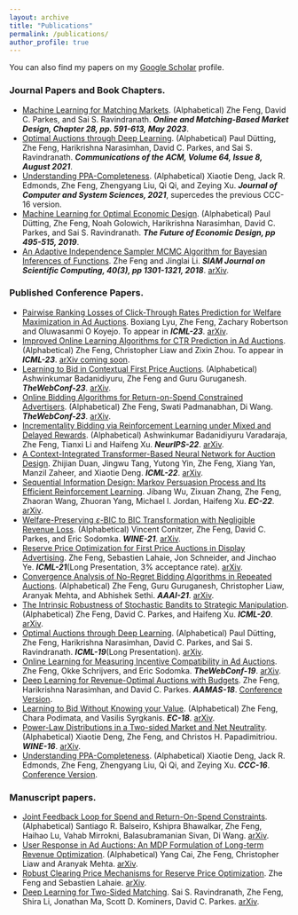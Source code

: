 ```yaml
---
layout: archive
title: "Publications"
permalink: /publications/
author_profile: true
---
```



You can also find my papers on my [Google Scholar](https://scholar.google.com/citations?user=17CrETAAAAAJ&hl=en) profile.

### Journal Papers and Book Chapters.

* [Machine Learning for Matching Markets](https://www.cambridge.org/core/books/abs/online-and-matchingbased-market-design/machine-learning-for-matching-markets/3765477B00949BCD497A97F2EBE934A9). (Alphabetical) Zhe Feng, David C. Parkes, and Sai S. Ravindranath. ***Online and Matching-Based Market Design, Chapter 28, pp. 591-613, May 2023***.
* [Optimal Auctions through Deep Learning](https://dl.acm.org/doi/10.1145/3470442). (Alphabetical) Paul Dütting, Zhe Feng, Harikrishna Narasimhan, David C. Parkes, and Sai S. Ravindranath. ***Communications of the ACM, Volume 64, Issue 8, August 2021***.
* [Understanding PPA-Completeness](https://www.sciencedirect.com/science/article/abs/pii/S0022000020300726). (Alphabetical) Xiaotie Deng, Jack R. Edmonds, Zhe Feng, Zhengyang Liu, Qi Qi, and Zeying Xu. ***Journal of Computer and System Sciences, 2021***, supercedes the previous CCC-16 version.
* [Machine Learning for Optimal Economic Design](https://link.springer.com/chapter/10.1007/978-3-030-18050-8_70). (Alphabetical) Paul Dütting, Zhe Feng, Noah Golowich, Harikrishna Narasimhan, David C. Parkes, and Sai S. Ravindranath. ***The Future of Economic Design, pp 495-515, 2019***.
* [An Adaptive Independence Sampler MCMC Algorithm for Bayesian Inferences of Functions](https://epubs.siam.org/doi/abs/10.1137/15M1021751?af=R&). Zhe Feng and Jinglai Li. ***SIAM Journal on Scientific Computing, 40(3), pp 1301-1321, 2018***. [arXiv](https://arxiv.org/pdf/1508.03283v2.pdf).

### Published Conference Papers.

* [Pairwise Ranking Losses of Click-Through Rates Prediction for Welfare Maximization in Ad Auctions](). Boxiang Lyu, Zhe Feng, Zachary Robertson and Oluwasanmi O Koyejo. To appear in ***ICML-23***. [arXiv](https://arxiv.org/pdf/2306.01799.pdf).
* [Improved Online Learning Algorithms for CTR Prediction in Ad Auctions](). (Alphabetical) Zhe Feng, Christopher Liaw and Zixin Zhou. To appear in ***ICML-23***. [arXiv coming soon]().
* [Learning to Bid in Contextual First Price Auctions](https://dl.acm.org/doi/abs/10.1145/3543507.3583427). (Alphabetical) Ashwinkumar Badanidiyuru, Zhe Feng and Guru Guruganesh. ***TheWebConf-23***. [arXiv](https://arxiv.org/pdf/2109.03173.pdf).
* [Online Bidding Algorithms for Return-on-Spend Constrained Advertisers](https://dl.acm.org/doi/abs/10.1145/3543507.3583491). (Alphabetical) Zhe Feng, Swati Padmanabhan, Di Wang. ***TheWebConf-23***. [arXiv](https://arxiv.org/pdf/2208.13713.pdf).
* [Incrementality Bidding via Reinforcement Learning under Mixed and Delayed Rewards](https://openreview.net/pdf?id=Haj8_Rwqq_H). (Alphabetical) Ashwinkumar Badanidiyuru Varadaraja, Zhe Feng, Tianxi Li and Haifeng Xu. ***NeurIPS-22***. [arXiv](https://arxiv.org/pdf/2206.01293.pdf).
* [A Context-Integrated Transformer-Based Neural Network for Auction Design](https://proceedings.mlr.press/v162/duan22a.html). Zhijian Duan, Jingwu Tang, Yutong Yin, Zhe Feng, Xiang Yan, Manzil Zaheer, and Xiaotie Deng. ***ICML-22***. [arXiv](https://arxiv.org/pdf/2201.12489.pdf).
* [Sequential Information Design: Markov Persuasion Process and Its Efficient Reinforcement Learning](https://dl.acm.org/doi/10.1145/3490486.3538313). Jibang Wu, Zixuan Zhang, Zhe Feng, Zhaoran Wang, Zhuoran Yang, Michael I. Jordan, Haifeng Xu. ***EC-22***. [arXiv](https://arxiv.org/pdf/2202.10678.pdf).
* [Welfare-Preserving $\varepsilon$-BIC to BIC Transformation with Negligible Revenue Loss](https://link.springer.com/chapter/10.1007/978-3-030-94676-0_5). (Alphabetical) Vincent Conitzer, Zhe Feng, David C. Parkes, and Eric Sodomka. ***WINE-21***. [arXiv](https://arxiv.org/pdf/2007.09579.pdf).
* [Reserve Price Optimization for First Price Auctions in Display Advertising](https://proceedings.mlr.press/v139/feng21b.html). Zhe Feng, Sebastien Lahaie, Jon Schneider, and Jinchao Ye. ***ICML-21***(Long Presentation, 3% acceptance rate). [arXiv](https://arxiv.org/pdf/2006.06519.pdf).
* [Convergence Analysis of No-Regret Bidding Algorithms in Repeated Auctions](https://ojs.aaai.org/index.php/AAAI/article/view/16680). (Alphabetical) Zhe Feng, Guru Guruganesh, Christopher Liaw, Aranyak Mehta, and Abhishek Sethi. ***AAAI-21***. [arXiv](https://arxiv.org/pdf/2009.06136.pdf). 
* [The Intrinsic Robustness of Stochastic Bandits to Strategic Manipulation](https://proceedings.mlr.press/v119/feng20c.html). (Alphabetical) Zhe Feng, David C. Parkes, and Haifeng Xu. ***ICML-20***. [arXiv](https://arxiv.org/pdf/1906.01528.pdf).
* [Optimal Auctions through Deep Learning](https://proceedings.mlr.press/v97/duetting19a.html). (Alphabetical) Paul Dütting, Zhe Feng, Harikrishna Narasimhan, David C. Parkes, and Sai S. Ravindranath. ***ICML-19***(Long Presentation). [arXiv](https://arxiv.org/pdf/1706.03459.pdf).
* [Online Learning for Measuring Incentive Compatibility in Ad Auctions](https://dl.acm.org/doi/10.1145/3308558.3313674). Zhe Feng, Okke Schrijvers, and Eric Sodomka. ***TheWebConf-19***. [arXiv](https://arxiv.org/pdf/1901.06808.pdf).
* [Deep Learning for Revenue-Optimal Auctions with Budgets](). Zhe Feng, Harikrishna Narasimhan, and David C. Parkes. ***AAMAS-18***. [Conference Version](https://ifaamas.org/Proceedings/aamas2018/pdfs/p354.pdf).
* [Learning to Bid Without Knowing your Value](https://dl.acm.org/doi/10.1145/3219166.3219208). (Alphabetical) Zhe Feng, Chara Podimata, and Vasilis Syrgkanis. ***EC-18***. [arXiv](https://arxiv.org/pdf/1711.01333.pdf).
* [Power-Law Distributions in a Two-sided Market and Net Neutrality](). (Alphabetical) Xiaotie Deng, Zhe Feng, and Christos H. Papadimitriou. ***WINE-16***. [arXiv](https://arxiv.org/pdf/1610.04809.pdf).
* [Understanding PPA-Completeness](https://www.sciencedirect.com/science/article/abs/pii/S0022000020300726). (Alphabetical) Xiaotie Deng, Jack R. Edmonds, Zhe Feng, Zhengyang Liu, Qi Qi, and Zeying Xu. ***CCC-16***. [Conference Version](https://drops.dagstuhl.de/opus/volltexte/2016/5831/pdf/10.pdf).

### Manuscript papers.

* [Joint Feedback Loop for Spend and Return-On-Spend Constraints](). (Alphabetical) Santiago R. Balseiro, Kshipra Bhawalkar, Zhe Feng, Haihao Lu, Vahab Mirrokni, Balasubramanian Sivan, Di Wang. [arXiv](https://arxiv.org/pdf/2302.08530v1.pdf).
* [User Response in Ad Auctions: An MDP Formulation of Long-term Revenue Optimization](). (Alphabetical) Yang Cai, Zhe Feng, Christopher Liaw and Aranyak Mehta. [arXiv](https://arxiv.org/pdf/2302.08108.pdf).
* [Robust Clearing Price Mechanisms for Reserve Price Optimization](). Zhe Feng and Sebastien Lahaie. [arXiv](https://arxiv.org/pdf/2107.04638.pdf).
* [Deep Learning for Two-Sided Matching](). Sai S. Ravindranath, Zhe Feng, Shira Li, Jonathan Ma, Scott D. Kominers, David C. Parkes. [arXiv](https://arxiv.org/pdf/2107.03427.pdf).

